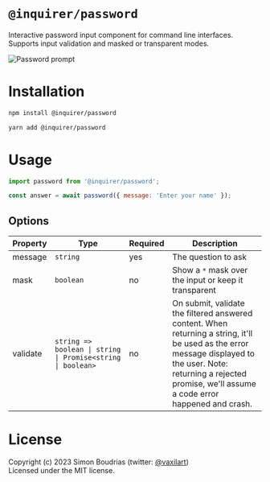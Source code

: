 # `@inquirer/password`

Interactive password input component for command line interfaces. Supports input validation and masked or transparent modes.

![Password prompt](https://cdn.rawgit.com/SBoudrias/Inquirer.js/28ae8337ba51d93e359ef4f7ee24e79b69898962/assets/screenshots/password.svg)

# Installation

```sh
npm install @inquirer/password

yarn add @inquirer/password
```

# Usage

```js
import password from '@inquirer/password';

const answer = await password({ message: 'Enter your name' });
```

## Options

| Property | Type                                                        | Required | Description                                                                                                                                                                                                             |
| -------- | ----------------------------------------------------------- | -------- | ----------------------------------------------------------------------------------------------------------------------------------------------------------------------------------------------------------------------- |
| message  | `string`                                                    | yes      | The question to ask                                                                                                                                                                                                     |
| mask     | `boolean`                                                   | no       | Show a `*` mask over the input or keep it transparent                                                                                                                                                                   |
| validate | `string => boolean \| string \| Promise<string \| boolean>` | no       | On submit, validate the filtered answered content. When returning a string, it'll be used as the error message displayed to the user. Note: returning a rejected promise, we'll assume a code error happened and crash. |

# License

Copyright (c) 2023 Simon Boudrias (twitter: [@vaxilart](https://twitter.com/Vaxilart))<br/>
Licensed under the MIT license.
